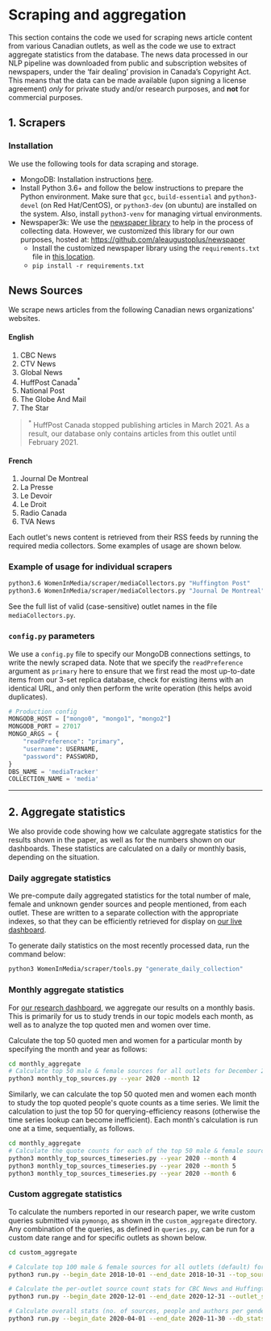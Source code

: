 # Scraping and aggregation
This section contains the code we used for scraping news article content from various Canadian outlets, as well as the code we use to extract aggregate statistics from the database. The news data processed in our NLP pipeline was downloaded from public and subscription websites of newspapers, under the ‘fair dealing’ provision in Canada’s Copyright Act. This means that the data can be made available (upon signing a license agreement) *only* for private study and/or research purposes, and **not** for commercial purposes.

## 1. Scrapers

### Installation
We use the following tools for data scraping and storage.

 * MongoDB: Installation instructions [here](https://docs.mongodb.com/manual/tutorial/install-mongodb-on-ubuntu/).
 * Install Python 3.6+ and follow the below instructions to prepare the Python environment. Make sure that `gcc`, `build-essential` and `python3-devel` (on Red Hat/CentOS), or `python3-dev` (on ubuntu) are installed on the system. Also, install `python3-venv` for managing virtual environments.
 * Newspaper3k: We use the [newspaper library](https://github.com/codelucas/newspaper) to help in the process of collecting data. However, we customized this library for our own purposes, hosted at: https://github.com/aleaugustoplus/newspaper
     * Install the customized newspaper library using the `requirements.txt` file in [this location](https://github.com/aleaugustoplus/newspaper/blob/master/requirements.txt).
     * `pip install -r requirements.txt`

## News Sources
We scrape news articles from the following Canadian news organizations' websites.

#### English
1. CBC News
2. CTV News
3. Global News
4. HuffPost Canada<sup>*</sup>
5. National Post
6. The Globe And Mail
7. The Star

> <sup>*</sup> HuffPost Canada stopped publishing articles in March 2021. As a result, our database only contains articles from this outlet until February 2021.

#### French
1. Journal De Montreal
2. La Presse
3. Le Devoir
4. Le Droit
5. Radio Canada
6. TVA News

Each outlet's news content is retrieved from their RSS feeds by running the required media collectors. Some examples of usage are shown below.

### Example of usage for individual scrapers

```sh
python3.6 WomenInMedia/scraper/mediaCollectors.py "Huffington Post"
python3.6 WomenInMedia/scraper/mediaCollectors.py "Journal De Montreal"
```

See the full list of valid (case-sensitive) outlet names in the file `mediaCollectors.py`.


### `config.py` parameters
We use a `config.py` file to specify our MongoDB connections settings, to write the newly scraped data. Note that we specify the `readPreference` argument as `primary` here to ensure that we first read the most up-to-date items from our 3-set replica database, check for existing items with an identical URL, and only then perform the write operation (this helps avoid duplicates).

```python
# Production config
MONGODB_HOST = ["mongo0", "mongo1", "mongo2"]
MONGODB_PORT = 27017
MONGO_ARGS = {
    "readPreference": "primary",
    "username": USERNAME,
    "password": PASSWORD,
}
DBS_NAME = 'mediaTracker'
COLLECTION_NAME = 'media'
```

---

## 2. Aggregate statistics
We also provide code showing how we calculate aggregate statistics for the results shown in the paper, as well as for the numbers shown on our dashboards. These statistics are calculated on a daily or monthly basis, depending on the situation.

### Daily aggregate statistics
We pre-compute daily aggregated statistics for the total number of male, female and unknown gender sources and people mentioned, from each outlet. These are written to a separate collection with the appropriate indexes, so that they can be efficiently retrieved for display on [our live dashboard](https://gendergaptracker.informedopinions.org/).

To generate daily statistics on the most recently processed data, run the command below:

```sh
python3 WomenInMedia/scraper/tools.py "generate_daily_collection"
```

### Monthly aggregate statistics
For [our research dashboard](https://gendergaptracker.research.sfu.ca/), we aggregate our results on a monthly basis. This is primarily for us to study trends in our topic models each month, as well as to analyze the top quoted men and women over time.

Calculate the top 50 quoted men and women for a particular month by specifying the month and year as follows:

```sh
cd monthly_aggregate
# Calculate top 50 male & female sources for all outlets for December 2020
python3 monthly_top_sources.py --year 2020 --month 12
```

Similarly, we can calculate the top 50 quoted men and women each month to study the top quoted people's quote counts as a time series. We limit the calculation to just the top 50 for querying-efficiency reasons (otherwise the time series lookup can become inefficient). Each month's calculation is run one at a time, sequentially, as follows.

```sh
cd monthly_aggregate
# Calculate the quote counts for each of the top 50 male & female sources for all outlets for April, May and June 2020
python3 monthly_top_sources_timeseries.py --year 2020 --month 4
python3 monthly_top_sources_timeseries.py --year 2020 --month 5
python3 monthly_top_sources_timeseries.py --year 2020 --month 6
```

### Custom aggregate statistics
To calculate the numbers reported in our research paper, we write custom queries submitted via `pymongo`, as shown in the `custom_aggregate` directory. Any combination of the queries, as defined in `queries.py`, can be run for a custom date range and for specific outlets as shown below.

```sh
cd custom_aggregate

# Calculate top 100 male & female sources for all outlets (default) for October 2018
python3 run.py --begin_date 2018-10-01 --end_date 2018-10-31 --top_sources_female --top_sources_male --limit 100 --sort desc

# Calculate the per-outlet source count stats for CBC News and Huffington Post, for December 2020
python3 run.py --begin_date 2020-12-01 --end_date 2020-12-31 --outlet_stats --outlets "CBC News,Huffington Post"

# Calculate overall stats (no. of sources, people and authors per gender) for CTV News between April-November 2020
python3 run.py --begin_date 2020-04-01 --end_date 2020-11-30 --db_stats --outlets "CTV News"
```
